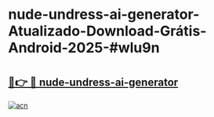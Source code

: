 # nude-undress-ai-generator-Atualizado-Download-Grátis-Android-2025-#wlu9n

# <h2><a href="https://ainizakaria.my?title=nude-undress-ai-generator&ref=24M">🔗👉 🔴 nude-undress-ai-generator</a></h2>

[![acn](https://github.com/user-attachments/assets/0f9c940e-d8b0-45ae-aac7-cd30a18b3e1c)](https://ainizakaria.my?title=nude-undress-ai-generator&ref=24M)

